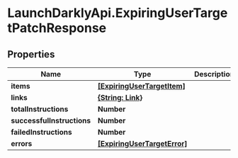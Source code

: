 # LaunchDarklyApi.ExpiringUserTargetPatchResponse

## Properties

Name | Type | Description | Notes
------------ | ------------- | ------------- | -------------
**items** | [**[ExpiringUserTargetItem]**](ExpiringUserTargetItem.md) |  | 
**links** | [**{String: Link}**](Link.md) |  | [optional] 
**totalInstructions** | **Number** |  | [optional] 
**successfulInstructions** | **Number** |  | [optional] 
**failedInstructions** | **Number** |  | [optional] 
**errors** | [**[ExpiringUserTargetError]**](ExpiringUserTargetError.md) |  | [optional] 


